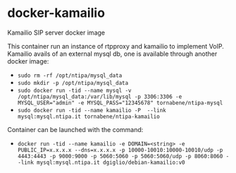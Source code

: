 # docker-kamailio
Kamailio SIP server docker image

This container run an instance of rtpproxy and kamailio to implement VoIP.
Kamailio avails of an external mysql db, one is available through another
docker image:

* `sudo rm -rf /opt/ntipa/mysql_data`
* `sudo mkdir -p /opt/ntipa/mysql_data` 
* `sudo docker run -tid --name mysql -v /opt/ntipa/mysql_data:/var/lib/mysql -p 3306:3306 -e MYSQL_USER="admin" -e MYSQL_PASS="12345678" tornabene/ntipa-mysql`
* `sudo docker run -tid --name kamailio -P  --link mysql:mysql.ntipa.it tornabene/ntipa-kamailio`

Container can be launched with the command:

* `docker run -tid --name kamailio -e DOMAIN=<string> -e PUBLIC_IP=x.x.x.x --dns=x.x.x.x -p 10000-10010:10000-10010/udp -p 4443:4443 -p 9000:9000 -p 5060:5060 -p 5060:5060/udp -p 8060:8060 --link mysql:mysql.ntipa.it dgiglio/debian-kamailio:v0`

